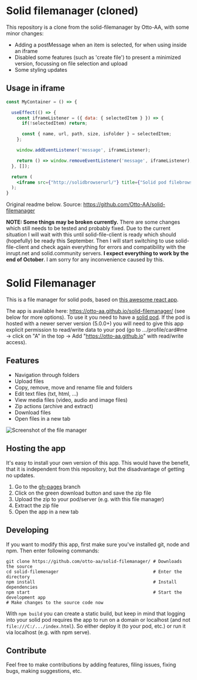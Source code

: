 # Solid filemanager (cloned)
This repository is a clone from the solid-filemanager by Otto-AA, with some minor changes:
- Adding a postMessage when an item is selected, for when using inside an iframe
- Disabled some features (such as 'create file') to present a minimized version, focussing on file selection and upload
- Some styling updates

## Usage in iframe

```jsx
const MyContainer = () => {

  useEffect(() => {
    const iframeListener = ({ data: { selectedItem } }) => {
      if(!selectedItem) return;

      const { name, url, path, size, isFolder } = selectedItem;
    };

    window.addEventListener('message', iframeListener); 

    return () => window.removeEventListener('message', iframeListener);
  }, []);

  return (
    <iframe src={"http://solidbrowserurl/"} title={"Solid pod filebrowser"} />
  );
}

```


Original readme below.
Source: https://github.com/Otto-AA/solid-filemanager



**NOTE: Some things may be broken currently.** There are some changes which still needs to be tested and probably fixed. Due to the current situation I will wait with this until solid-file-client is ready which should (hopefully) be ready this September. Then I will start switching to use solid-file-client and check again everything for errors and compatibility with the inrupt.net and solid.community servers. **I expect everything to work by the end of October**. I am sorry for any inconvenience caused by this.

# Solid Filemanager

This is a file manager for solid pods, based on [this awesome react app](https://github.com/joni2back/react-filemanager/).

The app is available here: https://otto-aa.github.io/solid-filemanager/ (see below for more options). To use it you need to have a [solid pod](https://solid.inrupt.com/get-a-solid-pod). If the pod is hosted with a newer server version (5.0.0+) you will need to give this app explicit permission to read/write data to your pod (go to .../profile/card#me -> click on "A" in the top -> Add "https://otto-aa.github.io" with read/write access).

## Features

- Navigation through folders
- Upload files
- Copy, remove, move and rename file and folders
- Edit text files (txt, html, ...)
- View media files (video, audio and image files)
- Zip actions (archive and extract)
- Download files
- Open files in a new tab

![Screenshot of the file manager](./images/Screenshot.png "Demo Screenshot")

## Hosting the app
It's easy to install your own version of this app. This would have the benefit, that it is independent from this repository, but the disadvantage of getting no updates.

1. Go to the [gh-pages](https://github.com/Otto-AA/solid-filemanager/tree/gh-pages) branch
2. Click on the green download button and save the zip file
3. Upload the zip to your pod/server (e.g. with this file manager)
4. Extract the zip file
5. Open the app in a new tab

## Developing
If you want to modify this app, first make sure you've installed git, node and npm. Then enter following commands:

```shell
git clone https://github.com/otto-aa/solid-filemanager/ # Downloads the source
cd solid-filemenager                                    # Enter the directory
npm install                                             # Install dependencies
npm start                                               # Start the development app
# Make changes to the source code now
```

With `npm build` you can create a static build, but keep in mind that logging into your solid pod requires the app to run on a domain or localhost (and not `file:///C:/.../index.html`). So either deploy it (to your pod, etc.) or run it via localhost (e.g. with npm serve).

## Contribute

Feel free to make contributions by adding features, filing issues, fixing bugs, making suggestions, etc.
